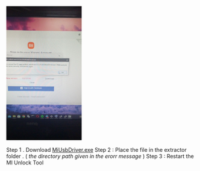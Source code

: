 <img src="photo_6262390371921282606_y.jpg" alt="Issue Screenshot" width="200">

Step 1 . Download [MiUsbDriver.exe](MiUsbDriver.exe)
Step 2 : Place the file in the extractor folder . ( _the directory path given in the erorr message_ )
Step 3 : Restart the MI Unlock Tool
